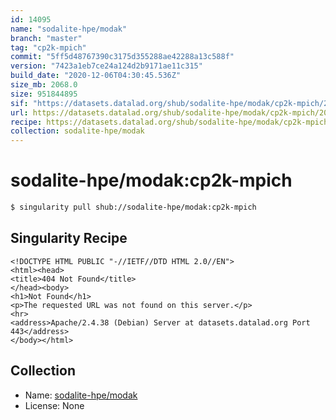 ```yaml
---
id: 14095
name: "sodalite-hpe/modak"
branch: "master"
tag: "cp2k-mpich"
commit: "5ff5d48767390c3175d355288ae42288a13c588f"
version: "7423a1eb7ce24a124d2b9171ae11c315"
build_date: "2020-12-06T04:30:45.536Z"
size_mb: 2068.0
size: 951844895
sif: "https://datasets.datalad.org/shub/sodalite-hpe/modak/cp2k-mpich/2020-12-06-5ff5d487-7423a1eb/7423a1eb7ce24a124d2b9171ae11c315.sif"
url: https://datasets.datalad.org/shub/sodalite-hpe/modak/cp2k-mpich/2020-12-06-5ff5d487-7423a1eb/
recipe: https://datasets.datalad.org/shub/sodalite-hpe/modak/cp2k-mpich/2020-12-06-5ff5d487-7423a1eb/Singularity
collection: sodalite-hpe/modak
---
```


# sodalite-hpe/modak:cp2k-mpich

```bash
$ singularity pull shub://sodalite-hpe/modak:cp2k-mpich
```

## Singularity Recipe

```singularity
<!DOCTYPE HTML PUBLIC "-//IETF//DTD HTML 2.0//EN">
<html><head>
<title>404 Not Found</title>
</head><body>
<h1>Not Found</h1>
<p>The requested URL was not found on this server.</p>
<hr>
<address>Apache/2.4.38 (Debian) Server at datasets.datalad.org Port 443</address>
</body></html>
```

## Collection

 - Name: [sodalite-hpe/modak](https://github.com/sodalite-hpe/modak)
 - License: None

